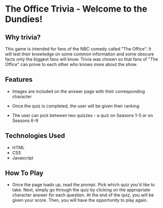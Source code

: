 # The Office Trivia - Welcome to the Dundies!

## Why trivia?

This game is intended for fans of the NBC comedy called "The Office". It will test their knowledge on some common information and some obscure facts only the biggest fans will know. Trivia was chosen so that fans of "The Office" can prove to each other who knows more about the show.

## Features

-  Images are included on the answer page with their corresponding character

-  Once the quiz is completed, the user will be given their ranking

-  The user can pick between two quizzes - a quiz on Seasons 1-5 or on Seasons 6-9

## Technologies Used

-  HTML
-  CSS
-  Javascript

## How To Play

-  Once the page loads up, read the prompt. Pick which quiz you'd like to take. Next, simply go through the quiz by clicking on the appropriate character answer for each question. At the end of the quiz, you will be given your score. Then, you will have the opportunity to play again.
